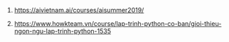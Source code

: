 1. https://aivietnam.ai/courses/aisummer2019/

2. https://www.howkteam.vn/course/lap-trinh-python-co-ban/gioi-thieu-ngon-ngu-lap-trinh-python-1535
